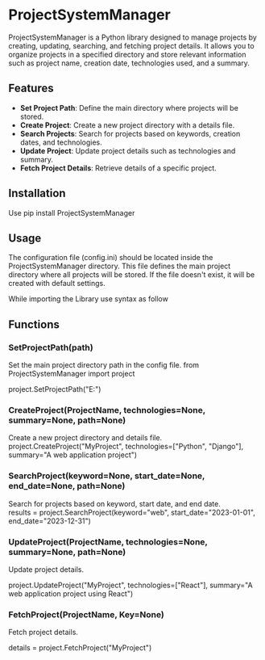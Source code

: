 # ProjectSystemManager

ProjectSystemManager is a Python library designed to manage projects by creating, updating, searching, and fetching project details. It allows you to organize projects in a specified directory and store relevant information such as project name, creation date, technologies used, and a summary.

## Features

- **Set Project Path**: Define the main directory where projects will be stored.
- **Create Project**: Create a new project directory with a details file.
- **Search Projects**: Search for projects based on keywords, creation dates, and technologies.
- **Update Project**: Update project details such as technologies and summary.
- **Fetch Project Details**: Retrieve details of a specific project.

## Installation

Use pip install ProjectSystemManager

## Usage
The configuration file (config.ini) should be located inside the ProjectSystemManager directory. This file defines the main project directory where all projects will be stored. If the file doesn't exist, it will be created with default settings.

While importing the Library use syntax as follow <br>

## Functions
### SetProjectPath(path)
Set the main project directory path in the config file.
from ProjectSystemManager import project

project.SetProjectPath("E:")
### CreateProject(ProjectName, technologies=None, summary=None, path=None)
Create a new project directory and details file.<br>
project.CreateProject("MyProject", technologies=["Python", "Django"], summary="A web application project")
### SearchProject(keyword=None, start_date=None, end_date=None, path=None)
Search for projects based on keyword, start date, and end date.<br>
results = project.SearchProject(keyword="web", start_date="2023-01-01", end_date="2023-12-31")

### UpdateProject(ProjectName, technologies=None, summary=None, path=None)
Update project details.<br>

project.UpdateProject("MyProject", technologies=["React"], summary="A web application project using React")
### FetchProject(ProjectName, Key=None)
Fetch project details.

details = project.FetchProject("MyProject")

